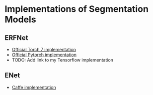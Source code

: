# Implementations of Segmentation Models


## ERFNet
- [Official Torch 7 implementation](https://github.com/Eromera/erfnet)
- [Official Pytorch implementation](https://github.com/Eromera/erfnet_pytorch)
- TODO: Add link to my Tensorflow implementation


## ENet
- [Caffe implementation](https://github.com/TimoSaemann/ENet)
